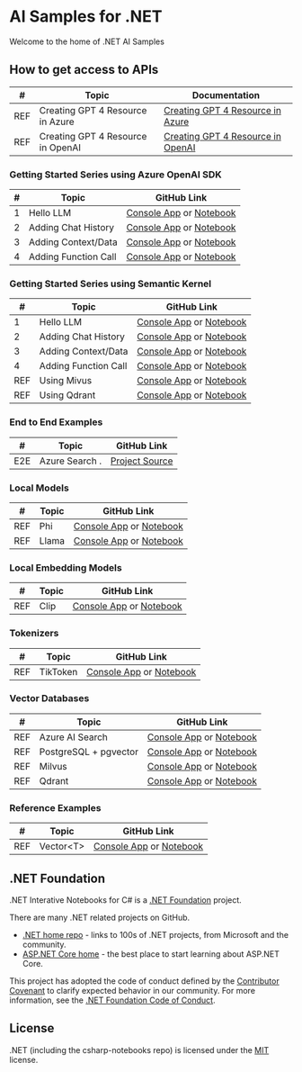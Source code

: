# AI Samples for .NET

Welcome to the home of .NET AI Samples

## How to get access to APIs

| # | Topic                                      | Documentation |
|---|--------------------------------------------|---------------|
REF  | Creating GPT 4 Resource in Azure          | [Creating GPT 4 Resource in Azure](.)
REF  | Creating GPT 4 Resource in OpenAI        | [Creating GPT 4 Resource in OpenAI](.)

### Getting Started Series using Azure OpenAI SDK

| # | Topic                                      | GitHub Link                               | 
|---|--------------------------------------------|------------------------------------------------|  
| 1  | Hello LLM                                 |  [Console App](.) or [Notebook](.)
| 2  | Adding Chat History                       |  [Console App](.) or [Notebook](.)
| 3  | Adding Context/Data                       |  [Console App](.) or [Notebook](.)
| 4  | Adding Function Call                      |  [Console App](.) or [Notebook](.)

### Getting Started Series using Semantic Kernel

| # | Topic                                      | GitHub Link                               | 
|---|--------------------------------------------|------------------------------------------------|  
| 1  | Hello LLM                                 |  [Console App](.) or [Notebook](.)
| 2  | Adding Chat History                       |  [Console App](.) or [Notebook](.)
| 3  | Adding Context/Data                       |  [Console App](.) or [Notebook](.)
| 4  | Adding Function Call                      |  [Console App](.) or [Notebook](.)
REF  |  Using Mivus                              |  [Console App](.) or [Notebook](.)
REF  |  Using Qdrant                             |  [Console App](.) or [Notebook](.)

### End to End Examples
| # | Topic                                      |  GitHub Link |
|---|--------------------------------------------|--------------|
E2E | Azure Search . |  [Project Source](.)

### Local Models
| # | Topic                                      | GitHub Link |
|---|--------------------------------------------|-------------|
REF | Phi                                        | [Console App](.) or [Notebook](.)
REF | Llama                                      | [Console App](.) or [Notebook](.)

### Local Embedding Models
| # | Topic                                      | GitHub Link |
|---|--------------------------------------------|-------------|
REF | Clip                                        | [Console App](.) or [Notebook](.)

### Tokenizers
| # | Topic                                      | GitHub Link |
|---|--------------------------------------------|-------------|
REF | TikToken                                   | [Console App](.) or [Notebook](.)

### Vector Databases
| # | Topic                                      | GitHub Link |
|---|--------------------------------------------|-------------|
REF | Azure AI Search                      | [Console App](.) or [Notebook](.)
REF | PostgreSQL + pgvector          | [Console App](.) or [Notebook](.)
REF | Milvus                                     | [Console App](.) or [Notebook](.)
REF | Qdrant                                     | [Console App](.) or [Notebook](.)

### Reference Examples
| # | Topic                                      | GitHub Link |
|---|--------------------------------------------|-------------|
REF | Vector\<T\>                                  | [Console App](.) or [Notebook](.)



## .NET Foundation

.NET Interative Notebooks for C# is a [.NET Foundation](https://www.dotnetfoundation.org/projects) project.

There are many .NET related projects on GitHub.

- [.NET home repo](https://github.com/Microsoft/dotnet) - links to 100s of .NET projects, from Microsoft and the community.
- [ASP.NET Core home](https://docs.microsoft.com/aspnet/core/) - the best place to start learning about ASP.NET Core.

This project has adopted the code of conduct defined by the [Contributor Covenant](http://contributor-covenant.org/) to clarify expected behavior in our community. For more information, see the [.NET Foundation Code of Conduct](http://www.dotnetfoundation.org/code-of-conduct).

## License

.NET (including the csharp-notebooks repo) is licensed under the [MIT](LICENSE) license.
